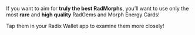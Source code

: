 If you want to aim for **truly the best RadMorphs**, you’ll want to use only the most **rare** and **high quality** RadGems and Morph Energy Cards!

Tap them in your Radix Wallet app to examine them more closely!
